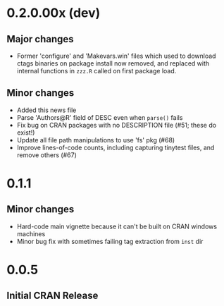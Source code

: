 0.2.0.00x (dev)
===================

## Major changes

- Former 'configure' and 'Makevars.win' files which used to download ctags binaries on package install now removed, and replaced with internal functions in `zzz.R` called on first package load.

## Minor changes

- Added this news file
- Parse 'Authors@R' field of DESC even when `parse()` fails
- Fix bug on CRAN packages with no DESCRIPTION file (#51; these do exist!)
- Update all file path manipulations to use 'fs' pkg (#68)
- Improve lines-of-code counts, including capturing tinytest files, and remove others (#67)


0.1.1
===================

## Minor changes

- Hard-code main vignette because it can't be built on CRAN windows machines
- Minor bug fix with sometimes failing tag extraction from `inst` dir

0.0.5
===================

## Initial CRAN Release
